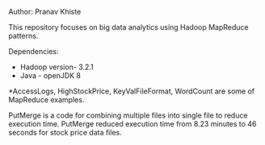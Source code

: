 Author: Pranav Khiste

This repository focuses on big data analytics using Hadoop MapReduce patterns. 

Dependencies:
- Hadoop version- 3.2.1
- Java - openJDK 8

*AccessLogs, HighStockPrice, KeyValFileFormat, WordCount are some of MapReduce examples.

PutMerge is a code for combining multiple files into single file to reduce execution time.
PutMerge reduced execution time from 8.23 minutes to 46 seconds for stock price data files.

